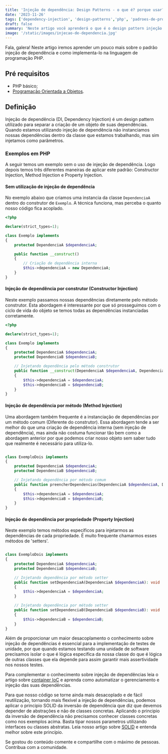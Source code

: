 ```yaml
---
title: 'Injeção de dependência: Design Patterns - o que é? porque usar? Resumo com exemplos em PHP!'
date: '2023-11-26'
tags: ['dependency-injection', 'design-patterns','php', 'padroes-de-projeto', 'injecao-de-dependencia']
draft: false
summary: 'Neste artigo você aprenderá o que é o design pattern injeção de dependência e como utiliza-lo para escrever códigos melhores.'
image: '/static/images/injecao-de-dependencia.jpg'
---
```


Fala, galera! Neste artigo iremos aprender um pouco mais sobre o padrão injeção de dependência e como implementa-lo na linguagem de programação PHP.

## Pré requisitos

- PHP básico;
- [Programação Orientada a Objetos](https://devcontratado.com/blog/engenharia-de-software/orientacao-a-objetos).

## Definição

Injeção de dependência (DI, Dependency Injection) é um design pattern utilizado para separar a criação de um objeto de suas dependências. Quando estamos utilizando injeção de dependência não instanciamos nossas dependências dentro da classe que estamos trabalhando, mas sim injetamos como parâmetros.

### Exemplos em PHP

A seguir temos um exemplo sem o uso de injeção de dependência. Logo depois temos três diferentes maneiras de aplicar este padrão: Constructor Injection, Method Injection e Property Injection.

#### Sem utilização de injeção de dependência

No exemplo abaixo que criamos uma instancia da classe ```DependenciaA``` dentro do construtor de ```Exemplo```. A técnica funciona, mas perceba o quanto nosso código fica acoplado.

```php
<?php

declare(strict_types=1);

class Exemplo implements
{
    protected DependenciaA $dependenciaA;

    public function __construct()
    {
        // Criação de dependência interna
        $this->dependenciaA = new DependenciaA;
    }
}

```

#### Injeção de dependência por construtor (Constructor Injection)

Neste exemplo passamos nossas dependências diretamente pelo método construtor. Esta abordagem é interessante por que só prosseguimos com o ciclo de vida do objeto se temos todas as dependências instanciadas corretamente.

```php
<?php

declare(strict_types=1);

class Exemplo implements
{
    protected DependenciaA $dependenciaA;
    protected DependenciaB $dependenciaB;

    // Injetando dependência pelo método construtor
    public function __construct(DependenciaA $dependenciaA, DependenciaB $dependenciaB)
    {
        $this->dependenciaA = $dependenciaA;
        $this->dependenciaB = $dependenciaB;
    }
}

```

#### Injeção de dependência por método (Method Injection)

Uma abordagem também frequente é a instanciação de dependências por um método comum (Diferente do construtor). Essa abordagem tende a ser melhor do que uma criação de dependência interna (sem injeção de dependência), mas ainda não costuma funcionar tão bem como a abordagem anterior por que podemos criar nosso objeto sem saber tudo que realmente é necessário para utiliza-lo.

```php

class ExemploDois implements
{
    protected DependenciaA $dependenciaA;
    protected DependenciaB $dependenciaB;

    // Injetando dependência por método comum
    public function preencherDependencias(DependenciaA $dependenciaA, DependenciaB $dependenciaB): void
    {
        $this->dependenciaA = $dependenciaA;
        $this->dependenciaB = $dependenciaB;
    }
}
```

#### Injeção de dependência por propriedade (Property Injection)

Neste exemplo temos métodos especificos para injetarmos as dependências de cada propriedade. É muito frequente chamarmos esses métodos de 'setters'.

```php

class ExemploDois implements
{
    protected DependenciaA $dependenciaA;
    protected DependenciaB $dependenciaB;

    // Injetando dependência por método setter
    public function setDependenciaA(DependenciaA $dependenciaA): void
    {
        $this->dependenciaA = $dependenciaA;
    }

    // Injetando dependência por método setter
    public function setDependenciaB(DependenciaB $dependenciaB): void
    {
        $this->dependenciaB = $dependenciaB;
    }
}
```

Além de proporcionar um maior desacoplamento o conhecimento sobre injeção de dependências é essencial para a implementação de testes de unidade, por que quando estamos testando uma unidade de software precisamos isolar o que é lógica especifica da nossa classe do que é lógica de outras classes que ela depende para assim garantir mais assertividade nos nossos testes.

Para complementar o conhecimento sobre injeção de dependências leia o artigo sobre [container IoC](https://devcontratado.com/blog/engenharia-de-software/design-patterns/container-ioc) e aprenda como automatizar o gerenciamento e injeção das suas dependências.

Para que nosso código se torne ainda mais desacoplado e de fácil reutilização, tornando mais flexivel a injeção de dependências, podemos aplicar o principio SOLID da inversão de dependência que diz que devemos depender de abstrações e não de classes concretas. Aplicando o principio da inversão de dependência não precisamos conhecer classes concretas como nos exemplos acima. Basta tipar nossos parametros utilizando interfaces ou classes abstratas. Leia nosso artigo sobre [SOLID](https://devcontratado.com/blog/engenharia-de-software/solid-principios-da-poo-com-exemplos) e entenda melhor sobre este princípio.

Se gostou do conteúdo comente e compartilhe com o máximo de pessoas. Contribua com a comunidade.

